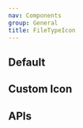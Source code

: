 ```yaml
---
nav: Components
group: General
title: FileTypeIcon
---
```


## Default

<code src="./demos/index.tsx" nopadding></code>

## Custom Icon

<code src="./demos/Icon.tsx" center></code>

## APIs

<API></API>
